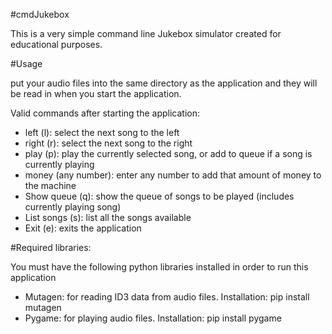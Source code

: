 #cmdJukebox

This is a very simple command line Jukebox simulator created for educational purposes.

#Usage

put your audio files into the same directory as the application and they will be read in when you start the application.

Valid commands after starting the application:

* left (l): select the next song to the left
* right (r): select the next song to the right
* play (p): play the currently selected song, or add to queue if a song is currently playing
* money (any number): enter any number to add that amount of money to the machine
* Show queue (q): show the queue of songs to be played (includes currently playing song)
* List songs (s): list all the songs available
* Exit (e): exits the application

#Required libraries:

You must have the following python libraries installed in order to run this application

* Mutagen: for reading ID3 data from audio files. Installation: pip install mutagen
* Pygame: for playing audio files. Installation: pip install pygame